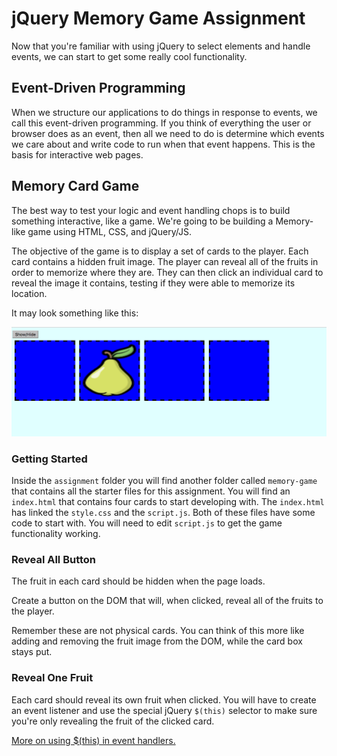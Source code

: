 # jQuery Memory Game Assignment

Now that you're familiar with using jQuery to select elements and handle events, we can start to get some really cool functionality.

## Event-Driven Programming

When we structure our applications to do things in response to events, we call this event-driven programming. If you think of everything the user or browser does as an event, then all we need to do is determine which events we care about and write code to run when that event happens. This is the basis for interactive web pages.

## Memory Card Game

The best way to test your logic and event handling chops is to build something interactive, like a game. We're going to be building a Memory-like game using HTML, CSS, and jQuery/JS.

The objective of the game is to display a set of cards to the player. Each card contains a hidden fruit image. The player can reveal all of the fruits in order to memorize where they are. They can then click an individual card to reveal the image it contains, testing if they were able to memorize its location.

It may look something like this:

![example](memory-game-example.png)

### Getting Started
Inside the `assignment` folder you will find another folder called `memory-game` that contains all the starter files for this assignment. You will find an `index.html` that contains four cards to start developing with. The `index.html` has linked the `style.css` and the `script.js`. Both of these files have some code to start with. You will need to edit `script.js` to get the game functionality working.

### Reveal All Button

The fruit in each card should be hidden when the page loads.

Create a button on the DOM that will, when clicked, reveal all of the fruits to the player.

Remember these are not physical cards. You can think of this more like adding and removing the fruit image from the DOM, while the card box stays put.

### Reveal One Fruit

Each card should reveal its own fruit when clicked. You will have to create an event listener and use the special jQuery `$(this)` selector to make sure you're only revealing the fruit of the clicked card.

[More on using $(this) in event handlers.](http://html-tuts.com/jquery-this-selector/)
